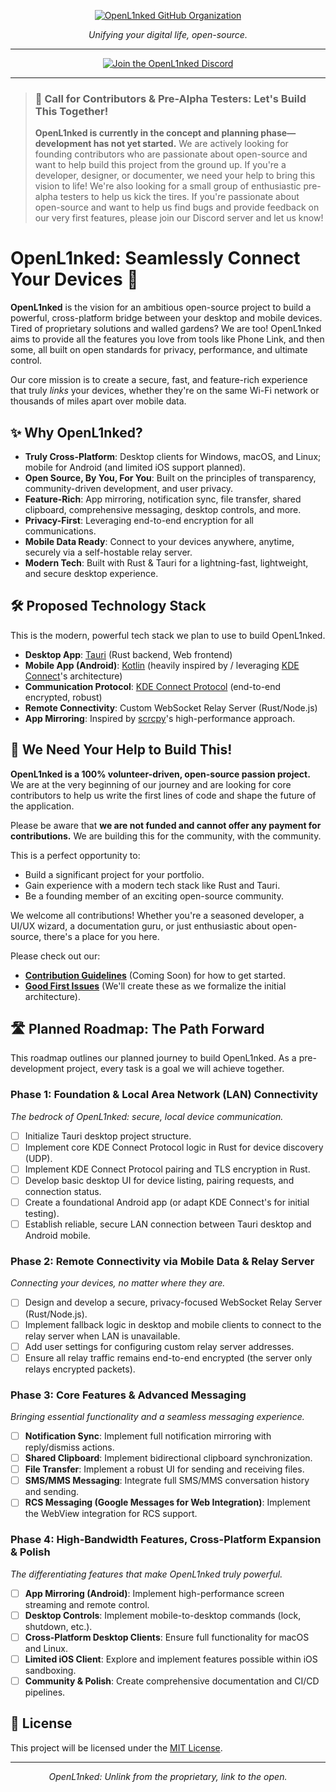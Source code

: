 <p align="center">
  <a href="https://github.com/OpenL1nked">
    <img src="https://img.shields.io/badge/OpenL1nked-Official%20Org-blueviolet?style=for-the-badge&logo=github" alt="OpenL1nked GitHub Organization">
  </a>
</p>

<p align="center">
  <i>Unifying your digital life, open-source.</i>
</p>

---

<p align="center">
  <a href="[DISCORD_INVITE_LINK_HERE]">
    <img src="https://img.shields.io/badge/Join%20Our%20Community-5865F2?style=for-the-badge&logo=discord&logoColor=white" alt="Join the OpenL1nked Discord">
  </a>
</p>

---

> ### 📢 Call for Contributors & Pre-Alpha Testers: Let's Build This Together!
> **OpenL1nked is currently in the concept and planning phase—development has not yet started.** We are actively looking for founding contributors who are passionate about open-source and want to help build this project from the ground up. If you're a developer, designer, or documenter, we need your help to bring this vision to life! We're also looking for a small group of enthusiastic pre-alpha testers to help us kick the tires. If you're passionate about open-source and want to help us find bugs and provide feedback on our very first features, please join our Discord server and let us know!

# OpenL1nked: Seamlessly Connect Your Devices 🚀

**OpenL1nked** is the vision for an ambitious open-source project to build a powerful, cross-platform bridge between your desktop and mobile devices. Tired of proprietary solutions and walled gardens? We are too! OpenL1nked aims to provide all the features you love from tools like Phone Link, and then some, all built on open standards for privacy, performance, and ultimate control.

Our core mission is to create a secure, fast, and feature-rich experience that truly *links* your devices, whether they're on the same Wi-Fi network or thousands of miles apart over mobile data.

## ✨ Why OpenL1nked?

* **Truly Cross-Platform**: Desktop clients for Windows, macOS, and Linux; mobile for Android (and limited iOS support planned).
* **Open Source, By You, For You**: Built on the principles of transparency, community-driven development, and user privacy.
* **Feature-Rich**: App mirroring, notification sync, file transfer, shared clipboard, comprehensive messaging, desktop controls, and more.
* **Privacy-First**: Leveraging end-to-end encryption for all communications.
* **Mobile Data Ready**: Connect to your devices anywhere, anytime, securely via a self-hostable relay server.
* **Modern Tech**: Built with Rust & Tauri for a lightning-fast, lightweight, and secure desktop experience.

## 🛠️ Proposed Technology Stack

This is the modern, powerful tech stack we plan to use to build OpenL1nked.

* **Desktop App**: [Tauri](https://tauri.app/) (Rust backend, Web frontend)
* **Mobile App (Android)**: [Kotlin](https://kotlinlang.org/) (heavily inspired by / leveraging [KDE Connect](https://kdeconnect.kde.org/)'s architecture)
* **Communication Protocol**: [KDE Connect Protocol](https://github.com/KDE/kdeconnect-kde/blob/master/README.md) (end-to-end encrypted, robust)
* **Remote Connectivity**: Custom WebSocket Relay Server (Rust/Node.js)
* **App Mirroring**: Inspired by [scrcpy](https://github.com/Genymobile/scrcpy)'s high-performance approach.

## 🤝 We Need Your Help to Build This!

**OpenL1nked is a 100% volunteer-driven, open-source passion project.** We are at the very beginning of our journey and are looking for core contributors to help us write the first lines of code and shape the future of the application.

Please be aware that **we are not funded and cannot offer any payment for contributions.** We are building this for the community, with the community.

This is a perfect opportunity to:
* Build a significant project for your portfolio.
* Gain experience with a modern tech stack like Rust and Tauri.
* Be a founding member of an exciting open-source community.

We welcome all contributions! Whether you're a seasoned developer, a UI/UX wizard, a documentation guru, or just enthusiastic about open-source, there's a place for you here.

Please check out our:
* [**Contribution Guidelines**](CONTRIBUTING.md) (Coming Soon) for how to get started.
* [**Good First Issues**](https://github.com/OpenL1nked/OpenL1nked/issues?q=is%3Aissue+is%3Aopen+label%3A%22good+first+issue%22) (We'll create these as we formalize the initial architecture).

## 🛣️ Planned Roadmap: The Path Forward

This roadmap outlines our planned journey to build OpenL1nked. As a pre-development project, every task is a goal we will achieve together.

### Phase 1: Foundation & Local Area Network (LAN) Connectivity
*The bedrock of OpenL1nked: secure, local device communication.*

-   [ ] Initialize Tauri desktop project structure.
-   [ ] Implement core KDE Connect Protocol logic in Rust for device discovery (UDP).
-   [ ] Implement KDE Connect Protocol pairing and TLS encryption in Rust.
-   [ ] Develop basic desktop UI for device listing, pairing requests, and connection status.
-   [ ] Create a foundational Android app (or adapt KDE Connect's for initial testing).
-   [ ] Establish reliable, secure LAN connection between Tauri desktop and Android mobile.

### Phase 2: Remote Connectivity via Mobile Data & Relay Server
*Connecting your devices, no matter where they are.*

-   [ ] Design and develop a secure, privacy-focused WebSocket Relay Server (Rust/Node.js).
-   [ ] Implement fallback logic in desktop and mobile clients to connect to the relay server when LAN is unavailable.
-   [ ] Add user settings for configuring custom relay server addresses.
-   [ ] Ensure all relay traffic remains end-to-end encrypted (the server only relays encrypted packets).

### Phase 3: Core Features & Advanced Messaging
*Bringing essential functionality and a seamless messaging experience.*

-   [ ] **Notification Sync**: Implement full notification mirroring with reply/dismiss actions.
-   [ ] **Shared Clipboard**: Implement bidirectional clipboard synchronization.
-   [ ] **File Transfer**: Implement a robust UI for sending and receiving files.
-   [ ] **SMS/MMS Messaging**: Integrate full SMS/MMS conversation history and sending.
-   [ ] **RCS Messaging (Google Messages for Web Integration)**: Implement the WebView integration for RCS support.

### Phase 4: High-Bandwidth Features, Cross-Platform Expansion & Polish
*The differentiating features that make OpenL1nked truly powerful.*

-   [ ] **App Mirroring (Android)**: Implement high-performance screen streaming and remote control.
-   [ ] **Desktop Controls**: Implement mobile-to-desktop commands (lock, shutdown, etc.).
-   [ ] **Cross-Platform Desktop Clients**: Ensure full functionality for macOS and Linux.
-   [ ] **Limited iOS Client**: Explore and implement features possible within iOS sandboxing.
-   [ ] **Community & Polish**: Create comprehensive documentation and CI/CD pipelines.

## 📜 License

This project will be licensed under the [MIT License](LICENSE).

---
<p align="center">
  <i>OpenL1nked: Unlink from the proprietary, link to the open.</i>
</p>
